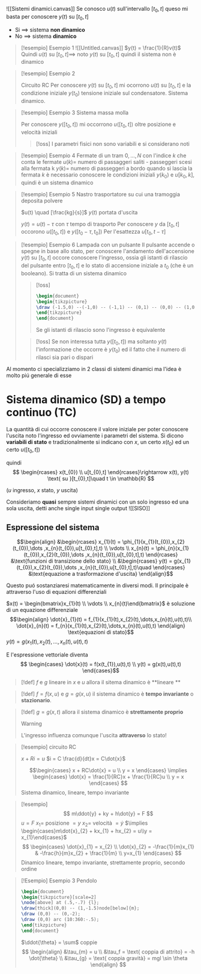 ![[Sistemi dinamici.canvas]]
Se conosco $u(t)$ sull'intervallo $[t_{0},t]$ queso mi basta per conoscere $y(t)$ su $[t_{0},t]$

- Si $\implies$ sistema **non dinamico**
- No $\implies$ sistema **dinamico**

>[!esempio] Esempio 1
> ![[Untitled.canvas]]
> $y(t) = \frac{1}{R}v(t)$
> Quindi $u(t)$ su $[t_{0},t] \implies$ noto $y(t)$ su $[t_{0},t]$ quindi il sistema non è dinamico
> 
>
>


>[!esempio] Esempio 2
>
>Circuito RC
>Per conoscere $y(t)$ su $[t_{0},t]$ mi ocorrono $u(t)$ su $[t_{0},t]$ e la condizione iniziale $y(t_{0})$ tensione iniziale sul condensatore. Sistema dinamico.

>[!esempio] Esempio 3
>Sistema massa molla
>
>Per conoscere $y([t_{0},t])$ mi occorrono $u([t_{0},t])$ oltre posizione e velocità iniziali
>
>>[!oss]
>>I parametri fisici non sono variabili e si considerano noti

>[!esempio] Esempio 4
>Fermate di un tram
>$0,\dots,N$ con l'indice $k$ che conta le fermate
>$u(k) =$ numero di passaggeri saliti - passeggeri scesi alla fermata k
>$y(k) =$ numero di passeggeri a bordo quando si lascia la fermata $k$
>è necessario conoscere le condizioni iniziali $y(k_{0})$ e $u[k_{0},k]$, quindi è un sistema dinamico

>[!esempio] Esempio 5
>Nastro trasportatore su cui una tramoggia deposita polvere
>
>$u(t) \quad [\frac{kg}{s}]$
>$y(t)$ portata d'uscita 
>
>$y(t) = u(t) - \tau$ con $\tau$ tempo di trasporto
>Per conoscere $y$ da $[t_{0},t]$ occorono $u([t_{0},t])$ e $y([t_{0}-\tau,t_{0}])$ 
>Per l'esattezza $u[t_{0},t - \tau]$
>

>[!esempio] Esempio 6
>Lampada con un pulsante
>Il pulsante accende o spegne in base allo stato, per conoscere l'andamento dell'accensione $y(t)$ su $[t_{0},t]$ occore conoscere l'ingresso, ossia gli istanti di rilascio del pulsante entro $[t_{0},t]$ e lo stato di accensione iniziale a $t_{0}$ (che è un booleano). Si tratta di un sistema dinamico
>
>>[!oss]
>> ```tikz
>>\begin{document}
>>\begin{tikzpicture}
>>\draw (-1.5,0) --(-1,0) -- (-1,1) -- (0,1) -- (0,0) -- (1,0) -- (1,1) -- (1.2,1) -- (1.2,0);
>>\end{tikzpicture}
>>\end{document}
>>```
>>Se gli istanti di rilascio sono l'ingresso è equivalente
>
>>[!oss]
>>Se non interessa tutta $y([t_{0},t])$ ma soltanto $y(t)$ l'informazione che occorre è $y(t_{0})$ ed il fatto che il numero di rilasci sia pari o dispari


Al momento ci specializziamo in 2 classi di sistemi dinamici ma l'idea è molto piú generale di esse

# Sistema dinamico (SD) a tempo continuo (TC)
La quantità di cui occorre conoscere il valore iniziale per poter conoscere l'uscita noto l'ingresso ed ovviamente i parametri del sistema. Si dicono **variabili di stato** e tradizionalmente si indicano con $x$, un certo $x(t_{0})$  ed un certo $u([t_{0},t])$

quindi
$$
\begin{rcases}
x(t_{0}) \\
u[t_{0},t]
\end{rcases}\rightarrow  x(t), y(t) \text{ su }[t_{0},t]\quad t \in \mathbb{R}
$$

($u$ ingresso, $x$ stato, $y$ uscita)

Consideriamo **quasi** sempre sistemi dinamici con un solo ingresso ed una sola uscita, detti anche single input single output
![[SISO]] 

## Espressione del sistema
$$\begin{align}
&\begin{rcases}
x_{1}(t) = \phi_{1}(x_{1}(t_{0}),x_{2}(t_{0}),\dots ,x_{n}(t_{0}),u[t_{0},t],t) \\ 
\vdots \\
x_{n}(t) = \phi_{n}(x_{1}(t_{0}),x_{2}(t_{0}),\dots ,x_{n}(t_{0}),u[t_{0},t],t)
\end{rcases} &\text{funzioni di transizione dello stato} \\
&\begin{rcases}
y(t)  = g(x_{1}(t_{0}),x_{2}(t_{0}),\dots ,x_{n}(t_{0}),u[t_{0},t],t)\quad
\end{rcases} &\text{equazione a trasformazione d'uscita}
\end{align}$$

Questo puó sostanziaresi matematicamente in diversi modi. Il principale è attraverso l'uso di equazioni differenziali

$x(t) = \begin{bmatrix}x_{1}(t) \\ \vdots \\ x_{n}(t)\end{bmatrix}$ è soluzione di un equazione differenziale
$$\begin{align}
\dot{x}_{1}(t) = f_{1}(x_{1}(t),x_{2}(t),\dots,x_{n}(t),u(t),t)\\
\dot{x}_{n}(t) = f_{n}(x_{1}(t),x_{2}(t),\dots,x_{n}(t),u(t),t)
\end{align} \text{equazioni di stato}$$
$y(t) = g(x_{1}(t),x_{2}(t),\dots,x_{n}(t),u(t),t)$


E l'espressione vettoriale diventa
$$
\begin{cases}
\dot{x}(t) = f(x(t_{1}),u(t),t) \\
y(t) = g(x(t),u(t),t)
\end{cases}$$

>[!def]
>$f$ e $g$ lineare in $x$ e $u$ allora il sitema dinamico è **lineare **

>[!def]
>$f = f(x,u)$ e $g=g(x,u)$ il sistema dinamico è **tempo invariante** o **stazionario**.

>[!def]
>$g = g(x,t)$ allora il sistema dinamico è **strettamente proprio**
>
>>[!warning]
>>L'ingresso influenza comunque l'uscita **attraverso** lo stato!


>[!esempio]
>circuito RC
>
>$x + Ri = u$
>$i = C \frac{d}{dt}x = C\dot{x}$
>
> $$\begin{cases}
>x + RC\dot{x} = u \\
> y = x
>\end{cases} \implies \begin{cases}
> \dot{x} = \frac{1}{RC}x + \frac{1}{RC}u \\
> y = x
>\end{cases}
>$$
>Sistema dinamico, lineare, tempo invariante


>[!esempio]
> $$
> m\ddot{y} + ky + h\dot{y} = F
>$$
>$u = F$
>$x_{1} =$ posizione $=y$
>$x_{2} =$ velocità $=\dot{y}$
>$\implies \begin{cases}m\dot{x}_{2} + kx_{1} + hx_{2} = u\\y = x_{1}\end{cases}$
> $$
>\begin{cases}
>\dot{x}_{1} = x_{2} \\
> \dot{x}_{2} = -\frac{1}{m}x_{1} & -\frac{h}{m}x_{2} + \frac{1}{m} \\
>y=x_{1}
>\end{cases}
>$$
> Dinamico lineare, tempo invariante, strettamente proprio, secondo ordine


>[!Esempio] Esempio 3
>Pendolo
> ```tikz
>\begin{document}
>\begin{tikzpicture}[scale=2]
>\node[above] at (.5,-.7) {l};
>\draw[thick](0,0) -- (1,-1.5)node[below]{m};
>\draw (0,0) -- (0,-2);
>\draw (0,0) arc (10:360:-.5);
>\end{tikzpicture}
>\end{document}
>```
>$\ddot{\theta} = \sum$ coppie
> $$
> \begin{align}
> &\tau_{m} = u \\
> &\tau_f = \text{ coppia di attrito} = -h \dot{\theta} \\
> &\tau_{g} = \text{ coppia gravità} = mgl \sin \theta
>\end{align}
>$$
>